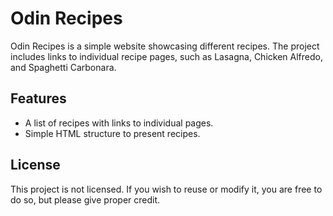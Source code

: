 # Odin Recipes

Odin Recipes is a simple website showcasing different recipes. The project includes links to individual recipe pages, such as Lasagna, Chicken Alfredo, and Spaghetti Carbonara.

## Features

- A list of recipes with links to individual pages.
- Simple HTML structure to present recipes.


## License

This project is not licensed. If you wish to reuse or modify it, you are free to do so, but please give proper credit.
